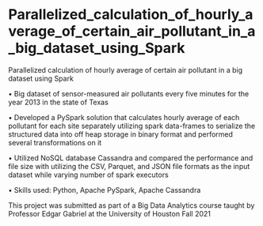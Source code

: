# Parallelized_calculation_of_hourly_average_of_certain_air_pollutant_in_a_big_dataset_using_Spark

Parallelized calculation of hourly average of certain air pollutant in a big dataset using Spark

•	Big dataset of sensor-measured air pollutants every five minutes for the year 2013 in the state of Texas 

•	Developed a PySpark solution that calculates hourly average of each pollutant for each site separately utilizing spark data-frames to serialize the structured data into off heap storage in binary format and performed several transformations on it

•	Utilized NoSQL database Cassandra and compared the performance and file size with utilizing the CSV, Parquet, and JSON file formats as the input dataset while varying number of spark executors

•	Skills used: Python, Apache PySpark, Apache Cassandra

This project was submitted as part of a Big Data Analytics course taught by Professor Edgar Gabriel at the University of Houston Fall 2021
